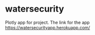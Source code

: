 # watersecurity
Plotly app for project. The link for the app https://watersecurityapp.herokuapp.com/
